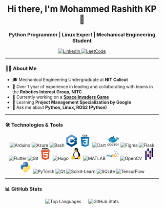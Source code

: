 <h1 align="center">Hi there, I'm Mohammed Rashith KP 👋</h1>
<h3 align="center">Python Programmer | Linux Expert | Mechanical Engineering Student</h3>

<p align="center">
  <a href="https://linkedin.com/in/mohammed-rashith-kp" target="_blank">
    <img src="https://img.shields.io/badge/LinkedIn-Mohammed%20Rashith%20KP-blue?style=for-the-badge&logo=linkedin" alt="LinkedIn"/>
  </a>
  <a href="https://www.leetcode.com/mohammed_rashith_kp" target="_blank">
    <img src="https://img.shields.io/badge/LeetCode-Mohammed_Rashith_KP-orange?style=for-the-badge&logo=leetcode" alt="LeetCode"/>
  </a>
</p>

---

### 👨‍💻 About Me
- 🎓 Mechanical Engineering Undergraduate at **NIT Calicut**
- 🤖 Over 1 year of experience in leading and collaborating with teams in the **Robotics Interest Group, NITC**
- 🔭 Currently working on a **[Space Invaders Game](https://github.com/mohammedrashithkp/SpaceInvaders.git)**
- 🌱 Learning **Project Management Specialization by Google**
- 💬 Ask me about **Python, Linux, ROS2 (Python)**

---

### 🛠️ Technologies & Tools
<p align="center">
  <img src="https://cdn.worldvectorlogo.com/logos/arduino-1.svg" alt="Arduino" width="40" height="40"/>
  <img src="https://www.vectorlogo.zone/logos/microsoft_azure/microsoft_azure-icon.svg" alt="Azure" width="40" height="40"/>
  <img src="https://www.vectorlogo.zone/logos/gnu_bash/gnu_bash-icon.svg" alt="Bash" width="40" height="40"/>
  <img src="https://raw.githubusercontent.com/devicons/devicon/master/icons/cplusplus/cplusplus-original.svg" alt="C++" width="40" height="40"/>
  <img src="https://raw.githubusercontent.com/devicons/devicon/master/icons/css3/css3-original-wordmark.svg" alt="CSS" width="40" height="40"/>
  <img src="https://www.vectorlogo.zone/logos/dartlang/dartlang-icon.svg" alt="Dart" width="40" height="40"/>
  <img src="https://raw.githubusercontent.com/devicons/devicon/master/icons/docker/docker-original-wordmark.svg" alt="Docker" width="40" height="40"/>
  <img src="https://www.vectorlogo.zone/logos/figma/figma-icon.svg" alt="Figma" width="40" height="40"/>
  <img src="https://www.vectorlogo.zone/logos/pocoo_flask/pocoo_flask-icon.svg" alt="Flask" width="40" height="40"/>
  <img src="https://www.vectorlogo.zone/logos/flutterio/flutterio-icon.svg" alt="Flutter" width="40" height="40"/>
  <img src="https://www.vectorlogo.zone/logos/git-scm/git-scm-icon.svg" alt="Git" width="40" height="40"/>
  <img src="https://raw.githubusercontent.com/devicons/devicon/master/icons/html5/html5-original-wordmark.svg" alt="HTML" width="40" height="40"/>
  <img src="https://api.iconify.design/logos-hugo.svg" alt="Hugo" width="40" height="40"/>
  <img src="https://raw.githubusercontent.com/devicons/devicon/master/icons/linux/linux-original.svg" alt="Linux" width="40" height="40"/>
  <img src="https://upload.wikimedia.org/wikipedia/commons/2/21/Matlab_Logo.png" alt="MATLAB" width="40" height="40"/>
  <img src="https://raw.githubusercontent.com/devicons/devicon/master/icons/mysql/mysql-original-wordmark.svg" alt="MySQL" width="40" height="40"/>
  <img src="https://www.vectorlogo.zone/logos/opencv/opencv-icon.svg" alt="OpenCV" width="40" height="40"/>
  <img src="https://raw.githubusercontent.com/devicons/devicon/2ae2a900d2f041da66e950e4d48052658d850630/icons/pandas/pandas-original.svg" alt="Pandas" width="40" height="40"/>
  <img src="https://raw.githubusercontent.com/devicons/devicon/master/icons/python/python-original.svg" alt="Python" width="40" height="40"/>
  <img src="https://www.vectorlogo.zone/logos/pytorch/pytorch-icon.svg" alt="PyTorch" width="40" height="40"/>
  <img src="https://upload.wikimedia.org/wikipedia/commons/0/0b/Qt_logo_2016.svg" alt="Qt" width="40" height="40"/>
  <img src="https://upload.wikimedia.org/wikipedia/commons/0/05/Scikit_learn_logo_small.svg" alt="Scikit-Learn" width="40" height="40"/>
  <img src="https://www.vectorlogo.zone/logos/sqlite/sqlite-icon.svg" alt="SQLite" width="40" height="40"/>
  <img src="https://www.vectorlogo.zone/logos/tensorflow/tensorflow-icon.svg" alt="TensorFlow" width="40" height="40"/>
</p>

---

### 📊 GitHub Stats
<p align="center">
  <img src="https://github-readme-stats.vercel.app/api/top-langs?username=mohammedrashithkp&show_icons=true&locale=en&layout=compact" alt="Top Languages" style="margin-right: 20px;"/>
  <img src="https://github-readme-stats.vercel.app/api?username=mohammedrashithkp&show_icons=true&locale=en" alt="GitHub Stats"/>
</p>
